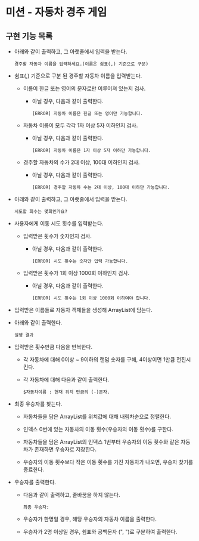 # 미션 - 자동차 경주 게임

## 구현 기능 목록

- 아래와 같이 출력하고, 그 아랫줄에서 입력을 받는다.
  ```
  경주할 자동차 이름을 입력하세요.(이름은 쉼표(,) 기준으로 구분)
  ```

- 쉼표(,) 기준으로 구분 된 경주할 자동차 이름을 입력받는다.

  - 이름이 한글 또는 영어의 문자로만 이루어져 있는지 검사.
  
    - 아닐 경우, 다음과 같이 출력한다.
    
      ```
      [ERROR] 자동차 이름은 한글 또는 영어만 가능합니다.
      ```
      
  - 자동차 이름이 모두 각각 1자 이상 5자 이하인지 검사.
  
    - 아닐 경우, 다음과 같이 출력한다.
    
      ```
      [ERROR] 자동차 이름은 1자 이상 5자 이하만 가능합니다.
      ```
      
  - 경주할 자동차의 수가 2대 이상, 100대 이하인지 검사.
    
    - 아닐 경우, 다음과 같이 출력한다.
        
      ```
      [ERROR] 경주할 자동차 수는 2대 이상, 100대 이하만 가능합니다.
      ```
      
- 아래와 같이 출력하고, 그 아랫줄에서 입력을 받는다.
  ```
  시도할 회수는 몇회인가요?
  ```

- 사용자에게 이동 시도 횟수를 입력받는다.

  - 입력받은 횟수가 숫자인지 검사.
  
    - 아닐 경우, 다음과 같이 출력한다.
    
      ```
      [ERROR] 시도 횟수는 숫자만 입력 가능합니다.
      ```
    
  - 입력받은 횟수가 1회 이상 1000회 이하인지 검사.
  
    - 아닐 경우, 다음과 같이 출력한다.
    
      ```
      [ERROR] 시도 횟수는 1회 이상 1000회 이하여야 합니다.
      ```

- 입력받은 이름들로 자동차 객체들을 생성해 ArrayList에 담는다.

- 아래와 같이 출력한다.

  ```
  실행 결과
  ```
      
- 입력받은 횟수만큼 다음을 반복한다.

  - 각 자동차에 대해 0이상 ~ 9이하의 랜덤 숫자를 구해, 4이상이면 1만큼 전진시킨다.
  
  - 각 자동차에 대해 다음과 같이 출력한다.
    ```
    $자동차이름 : 현재 위치 만큼의 (-)문자.
    ```

- 최종 우승자를 찾는다.

  - 자동차들을 담은 ArrayList를 위치값에 대해 내림차순으로 정렬한다.
  
  - 인덱스 0번에 있는 자동차의 이동 횟수(우승자의 이동 횟수)를 구한다.
  
  - 자동차들을 담은 ArrayList의 인덱스 1번부터 우승자의 이동 횟수와 같은 자동차가 존재하면 우승자로 저장한다.
  
  - 우승자의 이동 횟수보다 작은 이동 횟수를 가진 자동차가 나오면, 우승자 찾기를 종료한다.
  
  
- 우승자를 출력한다.

  - 다음과 같이 출력하고, 줄바꿈을 하지 않는다.
    
    ```
    최종 우승자: 
    ``` 
    
  - 우승자가 한명일 경우, 해당 우승자의 자동차 이름을 출력한다.

  - 우승자가 2명 이상일 경우, 쉼표와 공백문자 (", ")로 구분하여 출력한다. 